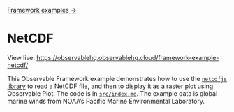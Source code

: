 [Framework examples →](../)

# NetCDF

View live: <https://observablehq.observablehq.cloud/framework-example-netcdf/>

This Observable Framework example demonstrates how to use the [`netcdfjs` library](https://github.com/cheminfo/netcdfjs) to read a NetCDF file, and then to display it as a raster plot using Observable Plot. The code is in [`src/index.md`](./src/index.md?plain=1). The example data is global marine winds from NOAA’s Pacific Marine Environmental Laboratory.
